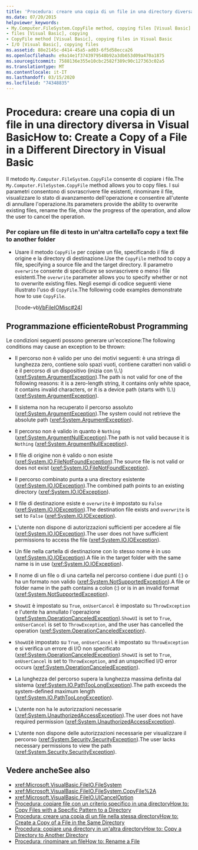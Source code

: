 ```yaml
---
title: 'Procedura: creare una copia di un file in una directory diversa'
ms.date: 07/20/2015
helpviewer_keywords:
- My.Computer.FileSystem.CopyFile method, copying files [Visual Basic]
- files [Visual Basic], copying
- CopyFile method [Visual Basic], copying files in Visual Basic
- I/O [Visual Basic], copying files
ms.assetid: 88e2145c-d414-45a5-ad03-6f5d58ecca26
ms.openlocfilehash: e9a14e1f3743979548b92a3db653d09a470a1875
ms.sourcegitcommit: 7588136e355e10cbc2582f389c90c127363c02a5
ms.translationtype: MT
ms.contentlocale: it-IT
ms.lasthandoff: 03/15/2020
ms.locfileid: "74348835"
---
```

# <a name="how-to-create-a-copy-of-a-file-in-a-different-directory-in-visual-basic"></a><span data-ttu-id="842ed-102">Procedura: creare una copia di un file in una directory diversa in Visual Basic</span><span class="sxs-lookup"><span data-stu-id="842ed-102">How to: Create a Copy of a File in a Different Directory in Visual Basic</span></span>

<span data-ttu-id="842ed-103">Il metodo `My.Computer.FileSystem.CopyFile` consente di copiare i file.</span><span class="sxs-lookup"><span data-stu-id="842ed-103">The `My.Computer.FileSystem.CopyFile` method allows you to copy files.</span></span> <span data-ttu-id="842ed-104">I sui parametri consentono di sovrascrivere file esistenti, rinominare il file, visualizzare lo stato di avanzamento dell'operazione e consentire all'utente di annullare l'operazione.</span><span class="sxs-lookup"><span data-stu-id="842ed-104">Its parameters provide the ability to overwrite existing files, rename the file, show the progress of the operation, and allow the user to cancel the operation.</span></span>  
  
### <a name="to-copy-a-text-file-to-another-folder"></a><span data-ttu-id="842ed-105">Per copiare un file di testo in un'altra cartella</span><span class="sxs-lookup"><span data-stu-id="842ed-105">To copy a text file to another folder</span></span>  
  
- <span data-ttu-id="842ed-106">Usare il metodo `CopyFile` per copiare un file, specificando il file di origine e la directory di destinazione.</span><span class="sxs-lookup"><span data-stu-id="842ed-106">Use the `CopyFile` method to copy a file, specifying a source file and the target directory.</span></span> <span data-ttu-id="842ed-107">Il parametro `overwrite` consente di specificare se sovrascrivere o meno i file esistenti.</span><span class="sxs-lookup"><span data-stu-id="842ed-107">The `overwrite` parameter allows you to specify whether or not to overwrite existing files.</span></span> <span data-ttu-id="842ed-108">Negli esempi di codice seguenti viene illustrato l'uso di `CopyFile`.</span><span class="sxs-lookup"><span data-stu-id="842ed-108">The following code examples demonstrate how to use `CopyFile`.</span></span>  
  
     [!code-vb[VbFileIOMisc#24](~/samples/snippets/visualbasic/VS_Snippets_VBCSharp/VbFileIOMisc/VB/Class1.vb#24)]  
  
## <a name="robust-programming"></a><span data-ttu-id="842ed-109">Programmazione efficiente</span><span class="sxs-lookup"><span data-stu-id="842ed-109">Robust Programming</span></span>  

 <span data-ttu-id="842ed-110">Le condizioni seguenti possono generare un'eccezione:</span><span class="sxs-lookup"><span data-stu-id="842ed-110">The following conditions may cause an exception to be thrown:</span></span>  
  
- <span data-ttu-id="842ed-111">Il percorso non è valido per uno dei motivi seguenti: è una stringa di lunghezza zero, contiene solo spazi vuoti, contiene caratteri non validi o è il percorso di un dispositivo (inizia con \\\\.\\) (<xref:System.ArgumentException>).</span><span class="sxs-lookup"><span data-stu-id="842ed-111">The path is not valid for one of the following reasons: it is a zero-length string, it contains only white space, it contains invalid characters, or it is a device path (starts with \\\\.\\) (<xref:System.ArgumentException>).</span></span>  
  
- <span data-ttu-id="842ed-112">Il sistema non ha recuperato il percorso assoluto (<xref:System.ArgumentException>).</span><span class="sxs-lookup"><span data-stu-id="842ed-112">The system could not retrieve the absolute path (<xref:System.ArgumentException>).</span></span>  
  
- <span data-ttu-id="842ed-113">Il percorso non è valido in quanto è `Nothing` (<xref:System.ArgumentNullException>).</span><span class="sxs-lookup"><span data-stu-id="842ed-113">The path is not valid because it is `Nothing` (<xref:System.ArgumentNullException>).</span></span>  
  
- <span data-ttu-id="842ed-114">Il file di origine non è valido o non esiste (<xref:System.IO.FileNotFoundException>).</span><span class="sxs-lookup"><span data-stu-id="842ed-114">The source file is not valid or does not exist (<xref:System.IO.FileNotFoundException>).</span></span>  
  
- <span data-ttu-id="842ed-115">Il percorso combinato punta a una directory esistente (<xref:System.IO.IOException>).</span><span class="sxs-lookup"><span data-stu-id="842ed-115">The combined path points to an existing directory (<xref:System.IO.IOException>).</span></span>  
  
- <span data-ttu-id="842ed-116">Il file di destinazione esiste e `overwrite` è impostato su `False` (<xref:System.IO.IOException>).</span><span class="sxs-lookup"><span data-stu-id="842ed-116">The destination file exists and `overwrite` is set to `False` (<xref:System.IO.IOException>).</span></span>  
  
- <span data-ttu-id="842ed-117">L'utente non dispone di autorizzazioni sufficienti per accedere al file (<xref:System.IO.IOException>).</span><span class="sxs-lookup"><span data-stu-id="842ed-117">The user does not have sufficient permissions to access the file (<xref:System.IO.IOException>).</span></span>  
  
- <span data-ttu-id="842ed-118">Un file nella cartella di destinazione con lo stesso nome è in uso (<xref:System.IO.IOException>).</span><span class="sxs-lookup"><span data-stu-id="842ed-118">A file in the target folder with the same name is in use (<xref:System.IO.IOException>).</span></span>  
  
- <span data-ttu-id="842ed-119">Il nome di un file o di una cartella nel percorso contiene i due punti (:) o ha un formato non valido (<xref:System.NotSupportedException>).</span><span class="sxs-lookup"><span data-stu-id="842ed-119">A file or folder name in the path contains a colon (:) or is in an invalid format (<xref:System.NotSupportedException>).</span></span>  
  
- <span data-ttu-id="842ed-120">`ShowUI` è impostato su `True`, `onUserCancel` è impostato su `ThrowException` e l'utente ha annullato l'operazione (<xref:System.OperationCanceledException>).</span><span class="sxs-lookup"><span data-stu-id="842ed-120">`ShowUI` is set to `True`, `onUserCancel` is set to `ThrowException`, and the user has cancelled the operation (<xref:System.OperationCanceledException>).</span></span>  
  
- <span data-ttu-id="842ed-121">`ShowUI`è impostato su `True`, `onUserCancel` è impostato su `ThrowException` e si verifica un errore di I/O non specificato (<xref:System.OperationCanceledException>).</span><span class="sxs-lookup"><span data-stu-id="842ed-121">`ShowUI` is set to `True`, `onUserCancel` is set to `ThrowException`, and an unspecified I/O error occurs (<xref:System.OperationCanceledException>).</span></span>  
  
- <span data-ttu-id="842ed-122">La lunghezza del percorso supera la lunghezza massima definita dal sistema (<xref:System.IO.PathTooLongException>).</span><span class="sxs-lookup"><span data-stu-id="842ed-122">The path exceeds the system-defined maximum length (<xref:System.IO.PathTooLongException>).</span></span>  
  
- <span data-ttu-id="842ed-123">L'utente non ha le autorizzazioni necessarie (<xref:System.UnauthorizedAccessException>).</span><span class="sxs-lookup"><span data-stu-id="842ed-123">The user does not have required permission (<xref:System.UnauthorizedAccessException>).</span></span>  
  
- <span data-ttu-id="842ed-124">L'utente non dispone delle autorizzazioni necessarie per visualizzare il percorso (<xref:System.Security.SecurityException>).</span><span class="sxs-lookup"><span data-stu-id="842ed-124">The user lacks necessary permissions to view the path (<xref:System.Security.SecurityException>).</span></span>  
  
## <a name="see-also"></a><span data-ttu-id="842ed-125">Vedere anche</span><span class="sxs-lookup"><span data-stu-id="842ed-125">See also</span></span>

- <xref:Microsoft.VisualBasic.FileIO.FileSystem>
- <xref:Microsoft.VisualBasic.FileIO.FileSystem.CopyFile%2A>
- <xref:Microsoft.VisualBasic.FileIO.UICancelOption>
- [<span data-ttu-id="842ed-126">Procedura: copiare file con un criterio specifico in una directory</span><span class="sxs-lookup"><span data-stu-id="842ed-126">How to: Copy Files with a Specific Pattern to a Directory</span></span>](../../../../visual-basic/developing-apps/programming/drives-directories-files/how-to-copy-files-with-a-specific-pattern-to-a-directory.md)
- [<span data-ttu-id="842ed-127">Procedura: creare una copia di un file nella stessa directory</span><span class="sxs-lookup"><span data-stu-id="842ed-127">How to: Create a Copy of a File in the Same Directory</span></span>](../../../../visual-basic/developing-apps/programming/drives-directories-files/how-to-create-a-copy-of-a-file-in-the-same-directory.md)
- [<span data-ttu-id="842ed-128">Procedura: copiare una directory in un'altra directory</span><span class="sxs-lookup"><span data-stu-id="842ed-128">How to: Copy a Directory to Another Directory</span></span>](../../../../visual-basic/developing-apps/programming/drives-directories-files/how-to-copy-a-directory-to-another-directory.md)
- [<span data-ttu-id="842ed-129">Procedura: rinominare un file</span><span class="sxs-lookup"><span data-stu-id="842ed-129">How to: Rename a File</span></span>](../../../../visual-basic/developing-apps/programming/drives-directories-files/how-to-rename-a-file.md)

